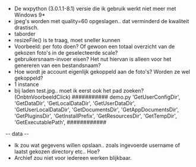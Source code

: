 - De wxpython (3.0.1.1-8.1) versie die ik gebruik werkt niet meer met Windows 9*
- jpeg's worden met quality=60 opgeslagen.. dat verminderd de kwaliteit drastisch.
- taborder
- resizeFile() is te traag, moet sneller kunnen
- Voorbeeld: per foto doen? Of gewoon een totaal overzicht van de gekozen foto's in de geselecteerde scale?
- gebruikersnaam-invoer eisen? Het nut hiervan is alleen voor het genereren van een bestandsnaam?
- Hoe wordt je account eigenlijk gekoppeld aan de foto's? Worden ze wel gekoppeld?
- 1 instance
- bij laden test.jpg.. moet ik eerst ook het pad zoeken? (OnbtnVoorbeeldClick)
########### demo.py
                  'GetUserConfigDir',
                  'GetDataDir',
                  'GetLocalDataDir',
                  'GetUserDataDir',
                  'GetUserLocalDataDir',
                  'GetDocumentsDir',
                  'GetAppDocumentsDir',
                  'GetPluginsDir',
                  'GetInstallPrefix',
                  'GetResourcesDir',
                  'GetTempDir',
                  'GetExecutablePath',
############


-- data --
- Ik zou wat gegevens willen opslaan.. zoals ingevoerde username of laatst gekozen directory etc.. Hoe?
- Archief zou niet voor iedereen werken blijkbaar.
